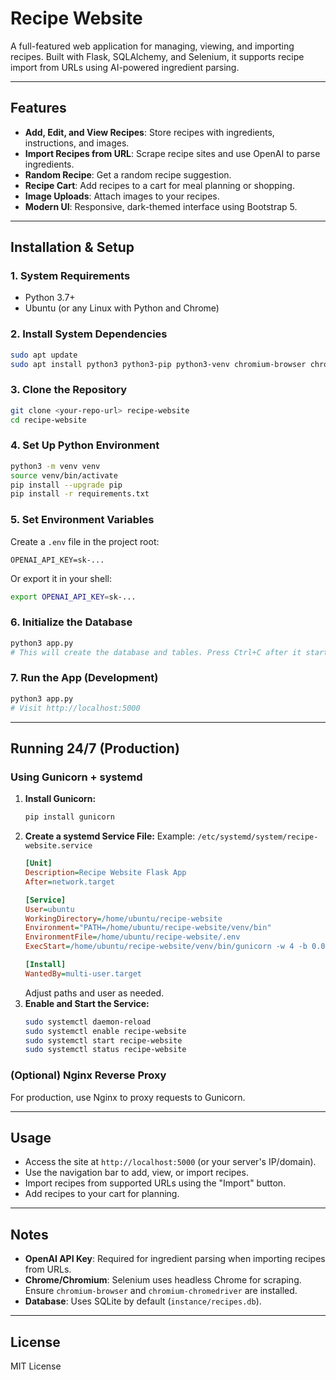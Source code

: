 # Recipe Website

A full-featured web application for managing, viewing, and importing recipes. Built with Flask, SQLAlchemy, and Selenium, it supports recipe import from URLs using AI-powered ingredient parsing.

---

## Features

- **Add, Edit, and View Recipes**: Store recipes with ingredients, instructions, and images.
- **Import Recipes from URL**: Scrape recipe sites and use OpenAI to parse ingredients.
- **Random Recipe**: Get a random recipe suggestion.
- **Recipe Cart**: Add recipes to a cart for meal planning or shopping.
- **Image Uploads**: Attach images to your recipes.
- **Modern UI**: Responsive, dark-themed interface using Bootstrap 5.

---

## Installation & Setup

### 1. System Requirements
- Python 3.7+
- Ubuntu (or any Linux with Python and Chrome)

### 2. Install System Dependencies
```bash
sudo apt update
sudo apt install python3 python3-pip python3-venv chromium-browser chromium-chromedriver unzip -y
```

### 3. Clone the Repository
```bash
git clone <your-repo-url> recipe-website
cd recipe-website
```

### 4. Set Up Python Environment
```bash
python3 -m venv venv
source venv/bin/activate
pip install --upgrade pip
pip install -r requirements.txt
```

### 5. Set Environment Variables
Create a `.env` file in the project root:
```
OPENAI_API_KEY=sk-...
```
Or export it in your shell:
```bash
export OPENAI_API_KEY=sk-...
```

### 6. Initialize the Database
```bash
python3 app.py
# This will create the database and tables. Press Ctrl+C after it starts if you want to run it as a service.
```

### 7. Run the App (Development)
```bash
python3 app.py
# Visit http://localhost:5000
```

---

## Running 24/7 (Production)

### Using Gunicorn + systemd

1. **Install Gunicorn:**
   ```bash
   pip install gunicorn
   ```
2. **Create a systemd Service File:**
   Example: `/etc/systemd/system/recipe-website.service`
   ```ini
   [Unit]
   Description=Recipe Website Flask App
   After=network.target

   [Service]
   User=ubuntu
   WorkingDirectory=/home/ubuntu/recipe-website
   Environment="PATH=/home/ubuntu/recipe-website/venv/bin"
   EnvironmentFile=/home/ubuntu/recipe-website/.env
   ExecStart=/home/ubuntu/recipe-website/venv/bin/gunicorn -w 4 -b 0.0.0.0:5000 app:app

   [Install]
   WantedBy=multi-user.target
   ```
   Adjust paths and user as needed.
3. **Enable and Start the Service:**
   ```bash
   sudo systemctl daemon-reload
   sudo systemctl enable recipe-website
   sudo systemctl start recipe-website
   sudo systemctl status recipe-website
   ```

### (Optional) Nginx Reverse Proxy
For production, use Nginx to proxy requests to Gunicorn.

---

## Usage
- Access the site at `http://localhost:5000` (or your server's IP/domain).
- Use the navigation bar to add, view, or import recipes.
- Import recipes from supported URLs using the "Import" button.
- Add recipes to your cart for planning.

---

## Notes
- **OpenAI API Key**: Required for ingredient parsing when importing recipes from URLs.
- **Chrome/Chromium**: Selenium uses headless Chrome for scraping. Ensure `chromium-browser` and `chromium-chromedriver` are installed.
- **Database**: Uses SQLite by default (`instance/recipes.db`).

---

## License
MIT License